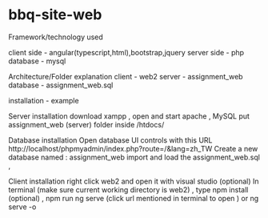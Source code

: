 # bbq-site-web

Framework/technology used 

client side - angular(typescript,html),bootstrap,jquery
server side - php
database    - mysql

Architecture/Folder explanation
client   - web2
server   - assignment_web
database - assignment_web.sql

installation - example

Server installation
download xampp , open and start apache , MySQL
put assignment_web (server) folder inside /htdocs/

Database installation
Open database UI controls with this URL http://localhost/phpmyadmin/index.php?route=/&lang=zh_TW
Create a new database named : assignment_web
import and load the assignment_web.sql , 

Client installation
right click web2 and open it with visual studio (optional)
In terminal (make sure current working directory is web2) , type npm install (optional) , npm run ng serve (click url mentioned in terminal to open ) or ng serve -o
